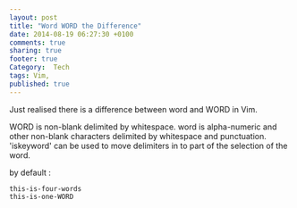 ```yaml
---
layout: post
title: "Word WORD the Difference"
date: 2014-08-19 06:27:30 +0100
comments: true
sharing: true
footer: true
Category:  Tech
tags: Vim,
published: true
---
```


Just realised there is a difference between word and WORD in Vim.

WORD is non-blank delimited by whitespace.
word is alpha-numeric and other non-blank characters delimited by whitespace and punctuation. 'iskeyword' can be used to move delimiters in to part of the selection of the word.

by default :

    this-is-four-words
    this-is-one-WORD
